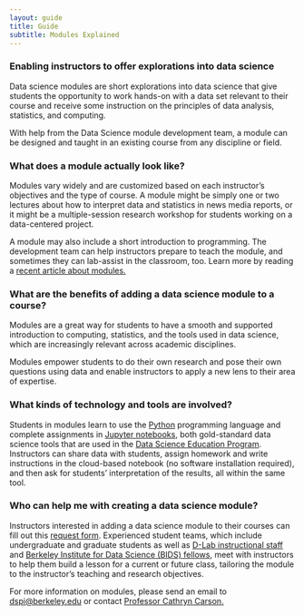 ```yaml
---
layout: guide
title: Guide
subtitle: Modules Explained
---
```

<!-- 
Titles: make sure to use three hashtags to properly render with padding
Links: [this is the text that appears](https://www.example.com)
-->

### Enabling instructors to offer explorations into data science
Data science modules are short explorations into data science that give students the opportunity to work hands-on with a data set relevant to their course and receive some instruction on the principles of data analysis, statistics, and computing. 

With help from the Data Science module development team, a module can be designed and taught in an existing course from any discipline or field.

### What does a module actually look like?
Modules vary widely and are customized based on each instructor’s objectives and the type of course. A module might be simply one or two lectures about how to interpret data and statistics in news media reports, or it might be a multiple-session research workshop for students working on a data-centered project.

A module may also include a short introduction to programming. The development team can help instructors prepare to teach the module, and sometimes they can lab-assist in the classroom, too. Learn more by reading a [recent article about modules.](https://data.berkeley.edu/news/data-science-crops-diverse-undergraduate-courses)

### What are the benefits of adding a data science module to a course?
Modules are a great way for students to have a smooth and supported introduction to computing, statistics, and the tools used in data science, which are increasingly relevant across academic disciplines.

Modules empower students to do their own research and pose their own questions using data and enable instructors to apply a new lens to their area of expertise.

### What kinds of technology and tools are involved?
Students in modules learn to use the [Python](https://www.python.org/) programming language and complete assignments in [Jupyter notebooks](http://jupyter.org/), both gold-standard data science tools that are used in the [Data Science Education Program](https://data.berkeley.edu/). Instructors can share data with students, assign homework and write instructions in the cloud-based notebook (no software installation required), and then ask for students’ interpretation of the results, all within the same tool.

### Who can help me with creating a data science module?
Instructors interested in adding a data science module to their courses can fill out this [request form](https://goo.gl/forms/MWP9utgLJHORr8ds1). Experienced student teams, which include undergraduate and graduate students as well as [D-Lab instructional staff](http://dlab.berkeley.edu/) and [Berkeley Institute for Data Science (BIDS) fellows](http://bids.berkeley.edu/), meet with instructors to help them build a lesson for a current or future class, tailoring the module to the instructor’s teaching and research objectives.

For more information on modules, please send an email to [dspi@berkeley.edu](mailto:dspi@berkeley.edu) or contact [Professor Cathryn Carson.](http://www.berkeley.edu/directory/results?search-term=cathryn+carson)
